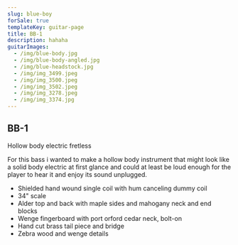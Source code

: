```yaml
---
slug: blue-boy
forSale: true
templateKey: guitar-page
title: BB-1
description: hahaha
guitarImages:
  - /img/blue-body.jpg
  - /img/blue-body-angled.jpg
  - /img/blue-headstock.jpg
  - /img/img_3499.jpeg
  - /img/img_3500.jpeg
  - /img/img_3502.jpeg
  - /img/img_3278.jpeg
  - /img/img_3374.jpg
---
```


## BB-1

Hollow body electric fretless

For this bass i wanted to make a hollow body instrument that might look like a solid body electric at first glance and could at least be loud enough for the player to hear it and enjoy its sound unplugged.

- Shielded hand wound single coil with hum canceling dummy coil
- 34" scale
- Alder top and back with maple sides and mahogany neck and end blocks
- Wenge fingerboard with port orford cedar neck, bolt-on
- Hand cut brass tail piece and bridge
- Zebra wood and wenge details
